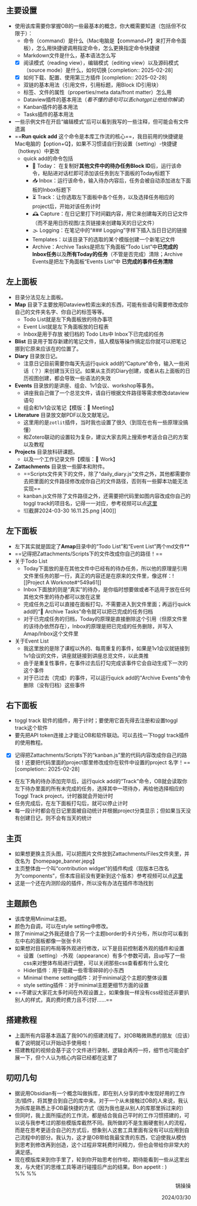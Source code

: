 
## 主要设置
- 使用该库需要你掌握OB的一些最基本的概念，你大概需要知道（包括但不仅限于）：
	- 命令（command）是什么（Mac电脑是【command+P】来打开命令面板），怎么用快捷键调用指定命令，怎么更换指定命令快捷键
	- Markdown文件是什么，基本语法怎么写
	- [x] 阅读模式（reading view），编辑模式（editing view）以及源码模式（source mode）是什么，如何切换  [completion:: 2025-02-28]
	- [x] 如何下载、配置、使用第三方插件  [completion:: 2025-02-28]
	- 双链的基本用法（引用文件，引用标题，用Block ID引用块）
	- 标签、文件的属性（properties/meta data/front matter）怎么用
	- Dataview插件的基本用法（*看不懂的语句可以丢chatgpt让他给你解读*）
	- Kanban插件的基本用法
	- Tasks插件的基本用法
- 一些示例文件在开启“编辑模式”后可以看到我写的一些注释，但可能会有文件遗漏
- ==**Run quick add** 这个命令是本库工作流的核心==，我目前用的快捷键是Mac电脑的【option+Q】，如果不习惯请自行到设置（setting）-快捷键（hotkeys）中更改
	- quick add的命令包括
		- 📝 Today： 在复制好**其他文件中的待办任务Block ID**后，运行该命令，粘贴进对话栏即可添加该任务到左下面板的Today标题下
		- 📥 Inbox：运行该命令，输入待办内容后，任务会被自动添加进左下面板的Inbox标题下
		- ⏳ Track：让你选取左下面板中各个任务，以及选择任务相应的project后，开始对该任务计时
		- 🕰 Capture：在日记里打下时间戳内容，用它来创建每天的日记文件（而不是用日历视图/主页链接来创建每天的日记文件）
		- 🌫 Logging：在笔记中的“### Logging”字样下插入当日日记的链接
		- Templates：以该目录下的选取的某个模版创建一个新笔记文件
		- Archive：Archive Tasks是把左下角面板“Todo List”中**已完成的Inbox任务**以及**所有Today的任务**（不管是否完成）清除；Archive Events是把左下角面板“Events List”中  **已完成的事件任务清除**
## 左上面板
- 目录分法见左上面板。
- **Map** 目录下主要放用Dataview检索出来的东西，可能有些语句需要修改成你自己的文件夹名字、你自己的标签等等。
	- Todo List就是左下角面板放的待办事项
	- Event List就是左下角面板放的日程表
	- Inbox是用于存放 被归档的 Todo Lits中 Inbox下已完成的任务
- **Blist** 目录用于暂存新建的笔记文件，插入模版等操作搞定后你就可以把笔记挪到它原来应该在的位置了。
- **Diary** 目录放日记。
	- 注意日记目前需要你每天先运行quick add的“Capture”命令，输入一些闲话（？）来创建当天日记。如果从主页的Diary创建，或者从右上面板的日历视图创建，都会导致一些语法的失效
- **Events** 目录放的是讲座、组会、1v1会议、workshop等事务。
	- 讲座我自己做了一个总览文件，请自行根据文件路径等需求修改dataview语句
	- 组会和1v1会议笔记【模版：👀 Meeting】
- **Literature** 目录放文献PDF以及文献笔记。
	- 这里用的是`zotlit`插件，当时我也设置了很久（到现在也有一些原理没搞懂）
	- 和Zotero联动的设置较为复杂，建议大家去网上搜索参考适合自己的方案以及教程
- **Projects** 目录放科研课题。
	- 以及一个工作记录文件【模版：🧸 Work】
- **Zattachments** 目录放一些脚本和附件。
	- ==Scripts文件夹下的文件，除了“daily_diary.js”文件之外，其他都需要你去把里面的文件路径修改成你自己的文件路径，否则有一些脚本功能无法实现==
	- kanban.js文件除了文件路径之外，还需要把代码里如图内容改成你自己的toggl track的项目名，记得一一对应，参考视频可以点[这里](https://www.bilibili.com/video/BV1mb4y1y7R6/)
	- ![[截屏2024-03-30 16.11.25.png |400]]

## 左下面板
- 左下其实就是固定了**Amap**目录中的“Todo List”和“Event List”两个md文件**
- ==记得把Zattachments/Scripts下的文件改成你自己的路径！==
- 关于Todo List
	- Today下面放的是在其他文件中已经有的待办任务，所以他的原理是引用文件里任务的那一行，真正的内容还是在原来的文件里，像这样：![[Project A Worknote#^549a61]]
	- Inbox下面放的则是“真实”的待办，是你临时想要做或者不适用于放在任何其他文件里的待办都可以放在这里
	- 完成任务之后可以直接在面板打勾，不需要进入到文件里面；再运行quick add的“🧾 Archive Tasks”命令就可以把已完成的任务归档
	- 对于已完成任务的归档，Today的原理是直接删除这个引用（但原文件里的该待办依然存在），Inbox的原理是把已完成的任务删除，并写入Amap/Inbox这个文件里
- 关于Event List
	- 我这里放的是除了课程以外的、每周重复的事件，如果是1v1会议就链接到1v1会议的文件，讲座就链接到讲座总览文件，以此类推
	- 由于是重复性事件，在事件过去后打勾完成该事件它会自动生成下一次的这个事件
	- 对于已过去（完成）的事件，可以运行quick add的“Archive Events”命令删除（没有归档）这些事件
## 右下面板
- toggl track 软件的插件，用于计时；要使用它首先得去注册和设置toggl track这个软件
- 要先把API token连接上才能让OB和软件联动。可以去找一下toggl track插件的使用教程。
- [x] 记得把Zattachments/Scripts下的“kanban.js”里的代码内容改成你自己的路径！还要把代码里面的project那里修改成你在软件中设置的project 名字！==  [completion:: 2025-02-28]
- 在左下角的待办添加完毕后，运行quick add的“Track”命令，OB就会读取你左下待办里面的所有未完成的任务，选择其中一项待办，再给他选择相应的Toggl Track project，计时器就会开始计时
- 任务完成后，在左下面板打勾后，就可以停止计时
- 每一段计时都会在日记里面被自动统计并根据project分类显示；但如果当天没有创建日记，则不会有当天的统计
## 主页
- 如果想更换主页头图，可以把图片文件放到Zattachments/Files文件夹里，并改名为【homepage_banner.jepg】
- 主页整体由一个叫“contribution widget”的插件构成（现版本已改名为“components”，但本库目前没有更新到这个版本）参考视频可以点[这里](https://www.bilibili.com/video/BV1TJ4m1x76K)
- 这是一个还在内测阶段的插件，所以没有办法在插件市场找到
## 主题颜色
- 该库使用Minimal主题。
- 颜色为自调，可以在style setting中修改。
- 除了minimal之外我还缝合了另一个主题border的卡片分布，所以你可以看到左中右的面板都像一张张卡片
- 如果想对目前的布局等外观进行修改，以下是目前控制着外观的插件和设置
	- 设置（setting）-外观（appearance）有多个参数可调，且up写了一些css来对整体布局进行调整，可以关闭那些css查看都有什么变化
	- Hider插件：用于隐藏一些零零碎碎的小东西
	- Minimal theme setting插件：对于minimal这个主题的整体设置
	- style setting插件：对于minimal主题更细节方面的设置
- ==不建议大家花太多时间在外观设置上，如果像我一样没有css经验还非要扒别人的样式，真的费时费力且不讨好……==
## 搭建教程
- 上面所有内容基本涵盖了我90%的搭建流程了。对OB略微熟悉的朋友（应该）看了说明就可以开始动手使用啦！
- 搭建教程的视频会基于这个文件进行录制，逻辑会再捋一捋，细节也可能会扩展一下，但个人认为核心内容已经都在这里了

## 叨叨几句
- 据说用Obsidian有一个概念叫做拆库，即在别人分享的库中发现好用的工作流/插件，将其整合到自己的库中来。对于一个从未接触过OB的人来说，我认为拆库是熟悉上手OB最快捷的方式（因为我也是从别人的库那里拆过来的）
- 但同时，我上面所描述的工作流，都是结合我自己平时的工作习惯搭建的，可以说与我参考过的那些模版库截然不同。我所做的不是生搬硬套别人的流程，而是在思考更适合自己的方式后，想象别人这套工具里面有没有可以应用到自己流程中的部分。我认为，这才是OB带给我最宝贵的东西，它迫使我从模仿到思考到修改再到创造，这个过程非常耗费时间精力，但也会带给你非常大的满足感。
- 现在模版库来到你手里了，轮到你开始思考创作啦，期待能看到一些从这里出发，与大佬们的思维工具等进行碰撞后产出的结果。Bon appetit : )
<br>%% %%
<p align="right">锅操操</p>
<p align="right">2024/03/30</p>